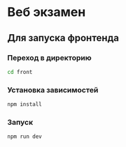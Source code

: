 # Веб экзамен

## Для запуска фронтенда

### Переход в директорию

```sh
cd front
```
### Установка зависимостей

```sh
npm install
```

### Запуск

```sh
npm run dev
```
